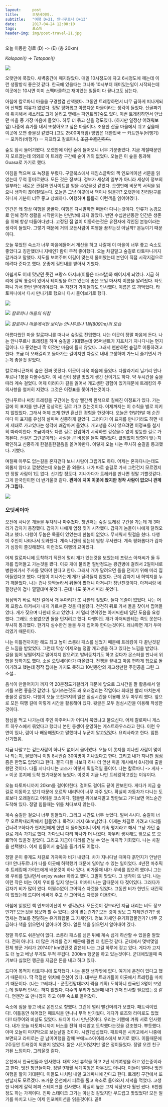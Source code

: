 ```yaml
---          
layout:	    post          
title: 	    오딧세이아..
subtitle:   "여행 D+21, 안나푸르나 D+13"          
date:       2017-04-24 12:00:10   
tags:       포스팅          
header-img: img/post-travel-21.jpg
---          
```

  
오늘 이동한 경로 (D) -> (E) (총 20km)  

*Kalopani() -> Tatopani()*

![](/img/170424-maps.png)

오랫만에 푹잤다. 새벽중간에 깨지않았다. 매일 10시정도에 자고 6시정도에 깨는데 이런 생활방식 좋은것 같다. 한국에 있을때는 그나마 10시부터 재미있는일이 시작되는데 이곳에는 10시면 이미 스펙타클하고 재미있는 일들이 다 끝나고도 남는다.

아침에 칼로파니 마을을 구경할겸 산책했다. 그동안 트레캉하면서 너무 급하게 떠나게되어 산책할 여유가 없었다. 정말 평화롭고 아름다운 마을이라는 생각이 들었다. 산골짜기에 위치해서 새소리도 크게 울리고 옆에는 파인트리?숲도 있다. 이번 트레킹하면서 만났던 마을 중 가장 마음에 들었다. 하루 더 묶고 싶을 정도였다. (하지만 일정상 어려워보임) 나중에 휴가를 내서 또찾아오고 싶은 마을이다. 조용한 산골 마을에서 쉬고 싶을때 이곳에 오면 좋을것 같았다.(고도 2500미터임) 방법은 대한민국 ㅡ 카트만두(비행기) ㅡ 포카라(비행기) ㅡ 지프타고 칼로파니. ~~조금 어렵긴하다.~~

숲도 잠시 들어가봤다. 오랫만에 이런 숲에 들어오니 너무 기분좋았다. 지금 계절때문인지 모르겠는데 의외로 이 트레캉 구간에 숲이 거의 없었다. 오늘은 이 숲을 통과해 Guasa로 가기로 했다.

아침을 먹으며 또 늑장을 부렸다. 구글북스에서 제임스글락의 책 인포메이션 서문을 읽었는데 무척 흥미로웠다. 모든 것은 정보다. 정보가 세상의 일부가 아니라 세상이 정보의 일부라는 새로운 관점과 인사이트를 얻을 수있을것 같았다. 오렛만에 비문학 서적을 읽으니 생각이 끊이질않는다. 오늘은 그냥 이곳에서 책이나 읽을까? 오랫만에 진리탐구를 하니까 기분이 너무 좋고 상쾌하다. 여행하며 틈틈히 이런책을 읽어야겠다.

인간은 왜 항상 여행을 꿈꿀까. 여행은 다시말하면 떠돌아 다니는것이다. 인류가 농경으로 인해 정착 생활을 시작한지는 만년밖에 되지 않았다. 반면 수십만년동안 인간은 생존을 위해 항상 떠돌아다녔다. 고정된 집 없이 이동하는것은 유전자에 각인된 본능이라는 생각이 들었다. 그렇기 때문에 거의 모든사람이 여행을 꿈꾸는것 아닐까? 본능이기 때문이다.

오늘 묶었던 숙소가 너무 마음에들어서 계산을 하고 나갈때 이 마을이 너무 좋고 숙소도 좋았다고 칭찬했더니 지배인? 람이 무척 좋아했다. 오늘 차길말고 숲길로 타토파니까지 갈거라고 말했다. 지도를 보여주며 이길이 맞는지 물어봤는데 본인이 직접 시작지점으로 데려다 준다고 했다. 운좋게 길안내를 받아서 기뻤다.

아쉽게도 어제 맛났던 웃긴 프랑스 아저씨(이름은 파스칼)와 해어지게 되었다. 지금 허리에 살짝 통증이 있어서 테이핑을 하고 있는데 좋은 오일 마사지 이름을 알려줬다. 타토파니 가서 한번 받아봐야겠다. 두 자전거 가이들과도 인사했다. 이름은 또 까먹었다. 타토파니에서 다시 만나기로 했으니 다시 물어보기로 했다.

![](/img/170424-kalo.jpg)

![](/img/170424-kalo2.jpg)
*칼로파니 마을의 아침*

![](/img/170424-anna1.jpg)
*칼로파니 마을에서만 보이는 안나푸르나 1봉(8091m)의 모습*

아름다웠던 마을 칼로파니를 떠나서 숲길로 진입했다. 나는 이곳이 정말 마음에 든다. 나는 안나푸르나 트레킹을 하며 숲길을 기대했는데 95퍼센트가 지프차가 지나다니는 먼지길이다. 다 좋았는데 딱 이것만 마음에 들지 않았다. 그래서 왠만하면 숲길로 이동하려고 한다. 조금 더 오래걸리고 돌아가는 길이지만 차길로 내내 고생하며 가느니 즐기면서 가는게 좋을것 같았다.

칼로파니근처의 숲은 진짜 멋졌다. 이곳이 더욱 마음에 들었다. 다왈라기리 닐기리 안나푸르나 1봉을 다볼수있다. 이 세 산이 정말 멋있게 생긴 산이기도 하다. 약 두시간을 숲을 따라 계속 걸었다. 어제 이러다가 길을 잃어서 개고생한 경험이 있기때문에 트레킹의 주의사항을 철저히 지켰다. 그것은 이정표를 쫒아가는것이다.

안나푸르나 써킷 트레킹을 구간에는 항상 빨간색 흰색으로 칠해진 이정표가 있다. 가는길에 이 표지를 만나면 정상적인 길로 가고 있는것이다. 어제까지는 이 수칙을 별로 지키지 않았었다. 그래서 어제 크게 한번 혼났던 경험을 한것이다. 오늘은 한발한발 매 순간마다 이 표지를 유심히 살피며 신중하게 걸었다. 그러다가 이 표지를 만나기라도 하면 내게 제대로 가고있다는 생각에 쾌감마져 들었다. 개고생을 하지 않으려면 이정표를 철저히 따라야한다. 조금이라도 다른 길로 진입하기 시작하면 겉잡을수 없이 엉뚱한 길로 가게된다. 산길은 그런곳이라는 사실을 큰 비용을 들여 깨달았다. 끊임없이 방향이 맞는지 확인하고 신중하게 한걸을한걸음을 옮겨야한다. 이렇게 오늘 나는 무사히 숲길을 통과했다. 기뻤다.

며칠째 아무도 없는길을 혼자걷다 보니 사람이 그립기도 하다. 어제는 혼자다니는데도 외롭지 않다고 깝쳤었는데 오늘은 좀 외롭다. 내가 따로 숲길로 가서 그런건지 모르겠지만 정말 사람이 1도 없다. 신기할 정도다. 지나가다가 트레커를 만나면 정말 기쁠것같다. 그게 한국인이면 더 반가울것 같다. **관계에 치여 이곳에 왔지만 정작 사람이 없으니 관계가 그립다.**

![](/img/170424-mark.jpg)

### 오딧세이아

오전에 사나운 개들을 두차례나 마주쳤다. 첫번째는 숲길 트레킹 구간을 가는데 개 3마리가 갑자기 등장했다. 갑자기 나에게 엄청 짖기 시작했다. 갑자기 놈들이 나에게 달려오려고 했다. 다행이 두놈은 목줄이 있었는데 한놈이 없었다. 무서워서 뒷걸음 쳤다. 다행이 주인이 나타나서 도와줬다. 계속 나한테 짖는데 엄청 무서웠다. 계속 평화롭다가 갑자기 심장이 쫄깃해졌다. 이런것도 여행의 묘미곘다.

어제 칼로파니에 도착하기 직전에 멀리 개가 있는것을 보았는데 프랑스 아저씨가 둘 두개를 집어들고 가는것을 봤다. 이곳 개에 물리면 절반정도는 광견병에 걸려서 2일이내로 병원에가서 주사를 맞아야 한다고 한다. 그래서 개가 달려오면 돌을 던지기 위해 미리 집어들었다고 했다. 다행이 지나가는게 개가 달려들지 않았다. 근데 갑자기 내 허벅지를 누가 깨물었다. 나는 겁나 깜짝놀라서 뒤돌아 봤더니 아저씨가 장난친것이다. 아저씨랑 네팔청년이 겁나 낄낄대며 웃었다. 근데 나도 웃겨서 따라 웃었다.

점심먹기 바로 직전 길에서 개 두마리가 또 나한테 짖었다. 둘다 목줄이 없었다. 나는 어제 프랑스 아저씨가 내게 가르쳐준 것을 떠올렸다. 천천히 뒤로 가서 돌을 찾아서 집어들었다. 개가 짖으며 나한테 오고 있었다. 저 멀리 앉아있는 아저씨한테 일단 도움을 요청했다. 그래도 소용없으면 돌을 던지려고 했다. 다행이도 개가 아저씨한테는 쪽도 못쓴다. 무사히 통과했다. 한가지 실수한건 돌을 두개 집어야 한다는것이다. 왜냐하면 개가 두마리였기 때문이다.

나는 이틀전까지만 해도 최고 높이 쏘롱라 패스를 넘었기 때문에 트레킹이 다 끝난것같은 느낌을 받았었다. 그런데 막상 어제오늘 정말 개고생을 하고 있다는 느낌을 받았다. 길을 잃어 낭떨어지로 떨어지지 않으려고 발버둥치기도 하고 걷다가 몬스터를 만나서 위협을 당하기도 했다. 소설 오딧세이아가 떠올랐다. 전쟁을 끝내고 마음 편하게 집으로 돌아가려고 했는데 정작 집에는 가지도 못하고 10년동안의 개고생만한 주인공을 그린 그 소설..

음식이 만들어지기 까지 약 20분정도가걸리기 때문에 앞으로 그시간을 잘 활용해서 일기를 쓰면 좋을것 같았다. 일기쓰는것도 꽤 오래걸리는 작업이라 최대한 빨리 마치는게 좋을것 같았다. 다행이 오늘 오전까지의 일은 점심시간을 이용해 모두 마무리 했다. 앞으로 모든 여행 길에 이렇게 시간을 활용해야 겠다. 윗글은 모두 점심시간을 이용해 작성한 것이다.

점심을 먹고 나가는데 주인 아주머니가 어디서 묶었냐고 물으신다. 어제 칼로파니 게스트 하우스에서 묶었다고 했더니 본인 동생이 운영하는 게스트하우스라고 한다. 이런 우연이 있나, 람이 나 배웅해줬다고 말했더니 누군지 알고있었다. 요리사라고 한다. 암튼 신기했음.

지금 나말고는 걷는사람이 하나도 없어서 물어봤다. 오늘 이 롯지를 지나친 사람이 몇이나 되는지, 물었더니 이침 8시반즘 30여명이 지나갔다고 한다. 그리고 내가 지나친 점심즘은 한명도 없었다고 한다. 결국 다들 나보다 하나 더 앞선 마을 게사에서 8시경에 출발했던 것이다. 다들 지나다니는 코스가 이렇게 획일적일 줄이야. 나는 칼로파니 -> 게사 -> 이곳 롯지에 도착 했기때문에 늦었다. 이것이 지금 나만 트레킹하고있는 이유이다.

오늘 타토파니까지 20km를 걸어야한다. 걸어도 걸어도 끝이 안보인다. 게다가 지금 숲길로 이동하고 있기 때문에 오르막 내리막이 너무 자주 있다. 확실히 자동차가 다니는 도로보다 오래걸리고 어려운 코스이다. 힘들땐 위에보지말고 땅만보고 가다보면 어느순간 도착해 있다. 정말 힘들때는 위를 처다보지 않는다.

계속 숲길만 걸으니 너무 힘들었다. 그리고 시간도 너무 늦었다. 벌써 4시다. 숲길이 너무 오르락내리락해서 힘들었다. 목적지 까지 6km남았다. 이제는 차길로 가려고 다리를 건너려고하다가 현지인에게 한번 더 물어봤더니 이제 계속 평지라고 해서 그냥 가던 숲길로 계속 가기로 했다. 가다보니 다리 하나가 더 나왔다. 아무리 생각해도 앞으로 또 오르막이 있을것 같았다. 그리고 지금이 다리를 건널 수 있는 마지막 기회였다. 나는 차길을 선택했다. 이제 힘들어서 숲길을 즐기기도 어렵다.

정말 운이 좋게도 차길로 가자마자 비가 내렸다. 차가 지나다닐 때마다 흙먼지가 안날린다!! 안나푸르나가 나를 이곳에 허락했기 때문에 일어날 수 있는 일이었다. 4년전 마추픽추 트레킹때 가이드에게 배운것이 하나 있다. 비가올때 내가 우비를 입으려 했더니 그는 왜 우비를 입냐먼서 enjoy water 하라고 했다. 그말이 맞았다. 그 생각이 또 났다. 나는 이런 작은 비는 이제 우비를 입지 않는다. 어차피 나는 땀때문에 다 젖어있다. 그러다가 갑자기 비가 많이 왔다. 어쩔수없이 고어텍스 자켓을 입었다. 그동안 비가 한번도 내린적이 없었는데 드디어 비싸게 주고 산 고어텍스 자켓을 이용한다.

아침에 읽었던 책 인포메이션이 또 생각났다. 모든것이 정보라먼 지금 내리는 비도 정보인가? 모든것을 정보화 할 수 있다는것이 맞는건가? 모든 것이 정보 그 자체인건가? 생명체는 정보를 전달하는 유기화합물 그 자체인가. 정보 자체인 유기화합물인가? 너무 궁금하다 책을 읽으면서 알아내야 겠다. 얼른 책을 읽으면서 알아내야 겠다.

정말 하루도 쉬운날이 없다. 쏘롱라 패스를 넘은 뒤에 계속 쉽게 하산할 수 있을줄 알았다. 전혀 아니다. 더 많은 거리를 걷기 때문에 훨씬 더 힘든것 같다. 군대에서 몇박몇일 전체 행군 거리가 20?40? km였던것 같은데 나는 그걸 하루에 걷고 있다. 게다가 고지도 더 높고 베낭 무게도 무척 무겁다. 200km 행군을 하고 있는것이다. 군대에있을때 죽기보다 싫었던 행군을 지금은 돈을 내고 하고 있다.

드디어 목적지 타토파니에 도착했다. 나는 온천 생각밖에 없다. 여기에 온천이 있다고 했기 때문이다. 딱 적절한 위치에 온천이 있다. 대부분 트래커들이 이곳에서 트레킹을 마치기 때문이다. (나는 고레파니 - 푼힐전망대까지 찍을 계획) 도착하니 한국인 3명이 보였는데 일부러 인사는 하지 않았다. 다수의 무리가 있을때 내가 먼저 인사할 필요없는것 같다. 언젠간 또 만나겠지 하고 아무 숙소로 들어갔다.

숙소에 짐을 놓고 바로 온천으로 향했다. 그런데 멀리 빨간머리가 보였다. 패트릭이었다!. 이틀동안 헤어졌던 패트릭을 만나니 무척 반가웠다. 게다가 로즈와 라미로도 있었다!! 타쿠어와 비샬도 있었다. 드디어 다시 만난것이다. 우리는 기쁨에 겨워 서로 인사했다. 내가 오늘 타토파니까지 버스를 전혀 타지않고 도착했다는것을 강조했다. 뿌듯했다. 아마 오늘이 마지막으로 보는날일 것이다. 시원?섭섭했다. 패트릭은 시카고에서 나중에 보면되고 라미로는 곧 남미여행을 갈때 부에노스아이레스에서 보기로 했다. 이들때문에 2주동안 트래킹이 외롭지 않았다. 짧은 시간이었지만 많은 정이들었다. 정말 오랜 친구가된 느낌이다. 그리울것 같다.

온천에서 한국인들과 인사했다. 대학 3년 휴학을 하고 2년 세계여행을 하고 있는중이라고 한다. 멋진 청년들이다. 정말 9개월 세계여행은 아무것도 아니다. 이들이 얼마나 멋진 여행을 할지 기대된다. 이들도 나처럼 내일 고레파니에 간다고 한다. 트레킹 구간에서 또 만날지도 모르겠다. 뜨거운 온천에서 피로를 풀고 숙소로 돌아와서 저녁을 먹었다. 고생한 나에게 갈릭 페퍼 스테이크를 선사했다. 확실히 높은 고지 식당보다 훨씬 쌌다. 6천원정도 하는 가격이다. 진짜 스테이크 고기는 아닌것 같았지만 부드럽고 맛있었다! 모든 일기를 마치고 나는 이제 인포메이션을 읽을것이다. 끝!!
